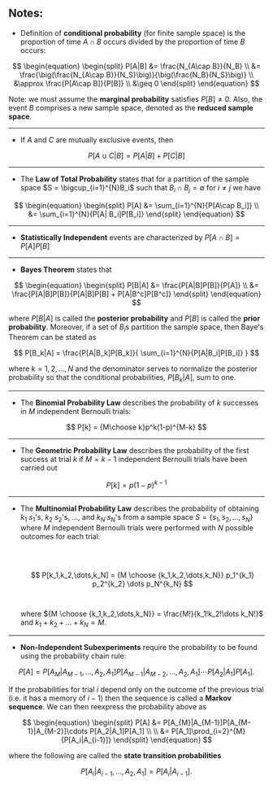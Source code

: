 ## Notes:

- Definition of **conditional probability** (for finite sample space) is the proportion of time $A\cap B$ occurs divided by the proportion of time $B$ occurs:

$$
\begin{equation}
    \begin{split}
        P[A|B] &= \frac{N_{A\cap B}}{N_B} \\
               &= \frac{\big(\frac{N_{A\cap B}}{N_S}\big)}{\big(\frac{N_B}{N_S}\big)} \\
               &\approx \frac{P[A\cap B]}{P[B]} \\
               &\geq 0
    \end{split}
\end{equation}
$$

Note: we must assume the **marginal probability** satisfies $P[B] \neq 0$. Also, the event $B$ comprises a new sample space, denoted as the **reduced sample space**.

***
-  If $A$ and $C$ are mutually exclusive events, then

$$
P[A\cup C|B] = P[A|B] + P[C|B]
$$

***
- The **Law of Total Probability** states that for a partition of the sample space $S = \bigcup_{i=1}^{N}B_i$ such that $B_i\cap B_j = \emptyset$ for $i\neq j$ we have

$$
\begin{equation}
    \begin{split}
        P[A] &= \sum_{i=1}^{N}{P[A\cap B_i]} \\
             &= \sum_{i=1}^{N}{P[A| B_i]P[B_i]}
    \end{split}
\end{equation}
$$

***
- **Statistically Independent** events are characterized by $P[A\cap B] = P[A]P[B]$

***
- **Bayes Theorem** states that 

$$
\begin{equation}
    \begin{split}
        P[B|A] &= \frac{P[A|B]P[B]}{P[A]} \\
               &= \frac{P[A|B]P[B]}{P[A|B]P[B] + P[A|B^c]P[B^c]}
    \end{split}
\end{equation}
$$

where $P[B|A]$ is called the **posterior probability** and $P[B]$ is called the **prior probability**. Moreover, if a set of $B_i$s partition the sample space, then Baye's Theorem can be stated as

$$
P[B_k|A] = \frac{P[A|B_k]P[B_k]}{ \sum_{i=1}^{N}{P[A|B_i]P[B_i]} }
$$

where $k=1,2,\dots, N$ and the denominator serves to normalize the posterior probability so that the conditional probabilities, $P[B_k|A]$, sum to one.

***
- The **Binomial Probability Law** describes the probability of $k$ successes in $M$ independent Bernoulli trials:

$$
P[k] = {M\choose k}p^k(1-p)^{M-k}
$$

***
- The **Geometric Probability Law** describes the probability of the first success at trial $k$ if $M=k-1$ independent Bernoulli trials have been carried out

$$
P[k] = p(1-p)^{k-1}
$$

***
- The **Multinomial Probability Law** describes the probability of obtaining $k_1$ $s_1$'s, $k_2$ $s_2$'s, $\dots$, and $k_N$ $s_N$'s from a sample space $S=\{s_1, s_2, \dots, s_N\}$ where $M$ independent Bernoulli trials were performed with $N$ possible outcomes for each trial:
<br></br><br></br>
$$
P[k_1,k_2,\dots,k_N] =  {M \choose {k_1,k_2,\dots,k_N}} p_1^{k_1} p_2^{k_2} \dots p_N^{k_N}
$$
<br></br>
where ${M \choose {k_1,k_2,\dots,k_N}} = \frac{M!}{k_1!k_2!\dots k_N!}$ and $k_1 + k_2 + \dots + k_N = M$.

***
- **Non-Independent Subexperiments** require the probability to be found using the probability chain rule:

$$
P[A] = P[A_{M}|A_{M-1},\dots,A_2,A_1]P[A_{M-1}|A_{M-2},\dots,A_2,A_1]\cdots P[A_2|A_1]P[A_1].
$$

If the probabilities for trial $i$ depend only on the outcome of the previous trial (i.e. it has a memory of $i-1$) then the sequence is called a **Markov sequence**. We can then reexpress the probability above as

$$
\begin{equation}
    \begin{split}
        P[A] &=  P[A_{M}|A_{M-1}]P[A_{M-1}|A_{M-2}]\cdots P[A_2|A_1]P[A_1] \\
             \\
             &= P[A_1]\prod_{i=2}^{M}{P[A_i|A_{i-1}]}
    \end{split}
\end{equation}
$$

where the following are called the **state transition probabilities**

$$
P[A_{i}|A_{i-1},\dots,A_2,A_1] = P[A_i|A_{i-1}].
$$
